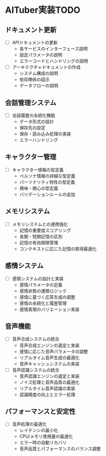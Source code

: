 # AITuber実装TODO

## ドキュメント更新
- [ ] APIドキュメントの更新
  - 各サービスのインターフェース説明
  - 設定パラメータの説明
  - エラーコードとハンドリングの説明
- [ ] アーキテクチャドキュメントの作成
  - システム構成の説明
  - 依存関係の図示
  - データフローの説明

## 会話管理システム
- [ ] 会話履歴の永続化機能
  - データ形式の設計
  - 保存先の設定
  - 保存・読み込み処理の実装
  - エラーハンドリング

## キャラクター管理
- [ ] キャラクター情報の型定義
  - ペルソナ情報の詳細な型定義
  - パーソナリティ特性の型定義
  - 興味・関心の型定義
  - バリデーションルールの追加

## メモリシステム
- [ ] メモリシステムとの連携強化
  - 記憶の重要度スコアリング
  - 長期・短期記憶の区別
  - 記憶の有効期限管理
  - コンテキストに応じた記憶の取得最適化

## 感情システム
- [ ] 感情システムの設計と実装
  - 感情パラメータの定義
  - 感情状態の遷移ロジック
  - 感情に基づく応答生成の調整
  - 感情の永続化と履歴管理
  - 感情表現のバリエーション実装

## 音声機能
- [ ] 音声合成システムの統合
  - 音声合成エンジンの選定と実装
  - 感情に応じた音声パラメータの調整
  - リアルタイム音声生成の最適化
  - 音声キャッシュシステムの実装
- [ ] 音声認識システムの統合
  - 音声認識エンジンの選定と実装
  - ノイズ処理と音声品質の最適化
  - リアルタイム音声認識の実装
  - 認識精度の向上とエラー処理

## パフォーマンスと安定性
- [ ] 音声処理の最適化
  - レイテンシの最小化
  - CPU/メモリ使用量の最適化
  - エラー時の自動リカバリ
  - 音声品質とパフォーマンスのバランス調整 